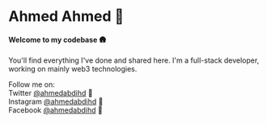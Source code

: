 # Ahmed Ahmed 🚀
#### Welcome to my codebase 🛖

You'll find everything I've done and shared here. I'm a full-stack developer, working on mainly web3 technologies. 

Follow me on: <br />
Twitter [@ahmedabdihd](https://twitter.com/ahmedabdihd) 🐥 <br />
Instagram [@ahmedabdihd](https://instagram.com/ahmedabdihd) 📸 <br />
Facebook [@ahmedabdihd](https://facebook.com/ahmedabdihd) 🎉 <br />
